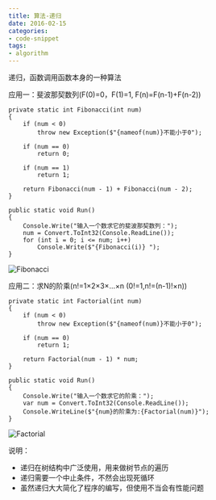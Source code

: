 ```yaml
---
title: 算法-递归
date: 2016-02-15
categories:
- code-snippet
tags:
- algorithm
---
```



递归，函数调用函数本身的一种算法

应用一：斐波那契数列(F(0)=0，F(1)=1, F(n)=F(n-1)+F(n-2))
```
private static int Fibonacci(int num)
{
    if (num < 0)
        throw new Exception($"{nameof(num)}不能小于0");

    if (num == 0)
        return 0;

    if (num == 1)
        return 1;

    return Fibonacci(num - 1) + Fibonacci(num - 2);
}

public static void Run()
{
    Console.Write("输入一个数求它的斐波那契数列：");
    num = Convert.ToInt32(Console.ReadLine());
    for (int i = 0; i <= num; i++)
        Console.Write($"{Fibonacci(i)} ");
}
```

![Fibonacci](http://p1.bqimg.com/1949/b12d18178899c944.png)


应用二：求N的阶乘(n!=1×2×3×...×n (0!=1,n!=(n-1)!×n))
```
private static int Factorial(int num)
{
    if (num < 0)
        throw new Exception($"{nameof(num)}不能小于0");

    if (num == 0)
        return 1;

    return Factorial(num - 1) * num;
}

public static void Run()
{
    Console.Write("输入一个数求它的阶乘：");
    var num = Convert.ToInt32(Console.ReadLine());
    Console.WriteLine($"{num}的阶乘为:{Factorial(num)}");
}

```

![Factorial](http://p1.bqimg.com/1949/2e4ced9ff4b8d270.png)

说明：
- 递归在树结构中广泛使用，用来做树节点的遍历
- 递归需要一个中止条件，不然会出现死循环
- 虽然递归大大简化了程序的编写，但使用不当会有性能问题


